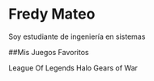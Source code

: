 # Fredy Mateo
Soy estudiante de ingeniería en sistemas

##Mis Juegos Favoritos

League Of Legends
Halo
Gears of War